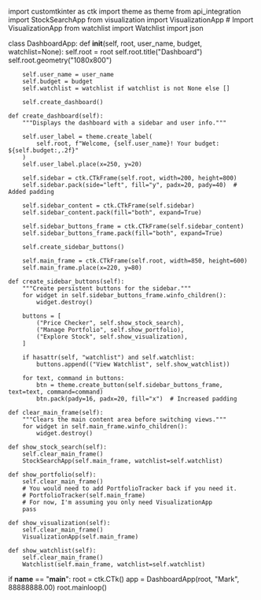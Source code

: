 import customtkinter as ctk
import theme as theme
from api_integration import StockSearchApp
from visualization import VisualizationApp  # Import VisualizationApp
from watchlist import Watchlist
import json

class DashboardApp:
    def __init__(self, root, user_name, budget, watchlist=None):
        self.root = root
        self.root.title("Dashboard")
        self.root.geometry("1080x800")

        self.user_name = user_name
        self.budget = budget
        self.watchlist = watchlist if watchlist is not None else []

        self.create_dashboard()

    def create_dashboard(self):
        """Displays the dashboard with a sidebar and user info."""

        self.user_label = theme.create_label(
            self.root, f"Welcome, {self.user_name}! Your budget: ${self.budget:,.2f}"
        )
        self.user_label.place(x=250, y=20)

        self.sidebar = ctk.CTkFrame(self.root, width=200, height=800)
        self.sidebar.pack(side="left", fill="y", padx=20, pady=40)  # Added padding

        self.sidebar_content = ctk.CTkFrame(self.sidebar)
        self.sidebar_content.pack(fill="both", expand=True)

        self.sidebar_buttons_frame = ctk.CTkFrame(self.sidebar_content)
        self.sidebar_buttons_frame.pack(fill="both", expand=True)

        self.create_sidebar_buttons()

        self.main_frame = ctk.CTkFrame(self.root, width=850, height=600)
        self.main_frame.place(x=220, y=80)

    def create_sidebar_buttons(self):
        """Create persistent buttons for the sidebar."""
        for widget in self.sidebar_buttons_frame.winfo_children():
            widget.destroy()

        buttons = [
            ("Price Checker", self.show_stock_search),
            ("Manage Portfolio", self.show_portfolio),
            ("Explore Stock", self.show_visualization),
        ]

        if hasattr(self, "watchlist") and self.watchlist:
            buttons.append(("View Watchlist", self.show_watchlist))

        for text, command in buttons:
            btn = theme.create_button(self.sidebar_buttons_frame, text=text, command=command)
            btn.pack(pady=16, padx=20, fill="x")  # Increased padding

    def clear_main_frame(self):
        """Clears the main content area before switching views."""
        for widget in self.main_frame.winfo_children():
            widget.destroy()

    def show_stock_search(self):
        self.clear_main_frame()
        StockSearchApp(self.main_frame, watchlist=self.watchlist)

    def show_portfolio(self):
        self.clear_main_frame()
        # You would need to add PortfolioTracker back if you need it.
        # PortfolioTracker(self.main_frame)
        # For now, I'm assuming you only need VisualizationApp
        pass

    def show_visualization(self):
        self.clear_main_frame()
        VisualizationApp(self.main_frame)

    def show_watchlist(self):
        self.clear_main_frame()
        Watchlist(self.main_frame, watchlist=self.watchlist)


if __name__ == "__main__":
    root = ctk.CTk()
    app = DashboardApp(root, "Mark", 88888888.00)
    root.mainloop()

